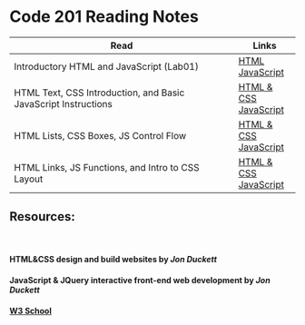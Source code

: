 # Code 201 Reading Notes

Read | Links
---- | -----
Introductory HTML and JavaScript (Lab01) <br> | [HTML](reading-notes-201/../lab01.md) <br> [JavaScript](reading-notes-201/../js-lab01.md)
HTML Text, CSS Introduction, and Basic JavaScript Instructions | [HTML & CSS](reading-notes-201/../lab02.md) <br> [JavaScript](reading-notes-201/../js-lab02.md)
HTML Lists, CSS Boxes, JS Control Flow | [HTML & CSS](reading-notes-201/../lab03.md) <br> [JavaScript](reading-notes-201/../js-lab03.md)
HTML Links, JS Functions, and Intro to CSS Layout | [HTML & CSS](reading-notes-201/../lab04.md) <br> [JavaScript](reading-notes-201/../js-lab04.md)


## Resources: 
<br> 

#### HTML&CSS design and build websites by *Jon Duckett*
#### JavaScript & JQuery interactive front-end web development by *Jon Duckett*
#### [W3 School](https://www.w3schools.com/)
